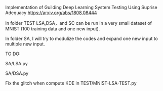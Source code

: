 Implementation of Guilding Deep Learning System Testing Using Suprise Adequacy
https://arxiv.org/abs/1808.08444

In folder TEST LSA,DSA，and SC can be run in a very small dataset of MNIST (100 training data and one new input).

In folder SA, I will try to modulize the codes and expand one new input to multiple new input.

TO DO:

SA/LSA.py

SA/DSA.py

Fix the glitch when compute KDE in TEST/MNIST-LSA-TEST.py
